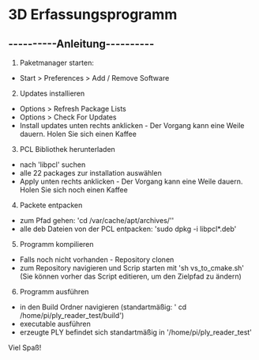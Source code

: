 # 3D Erfassungsprogramm


## ----------Anleitung----------

1. Paketmanager starten:
- Start > Preferences > Add / Remove Software

2. Updates installieren
- Options > Refresh Package Lists
- Options > Check For Updates
- Install updates unten rechts anklicken - Der Vorgang kann eine Weile dauern. Holen Sie sich einen Kaffee

3. PCL Bibliothek herunterladen
- nach 'libpcl' suchen
- alle 22 packages zur installation auswählen
- Apply unten rechts anklicken - Der Vorgang kann eine Weile dauern. Holen Sie sich noch einen Kaffee

4. Packete entpacken
- zum Pfad gehen: 'cd /var/cache/apt/archives/''
- alle deb Dateien von der PCL entpacken: 'sudo dpkg -i libpcl*.deb'

5. Programm kompilieren
- Falls noch nicht vorhanden - Repository clonen
- zum Repository navigieren und Scrip starten mit 'sh vs_to_cmake.sh'
  (Sie können vorher das Script editieren, um den Zielpfad zu ändern)

6. Programm ausführen
- in den Build Ordner navigieren (standartmäßig: ' cd /home/pi/ply_reader_test/build')
- executable ausführen
- erzeugte PLY befindet sich standartmäßig in '/home/pi/ply_reader_test'

Viel Spaß!
